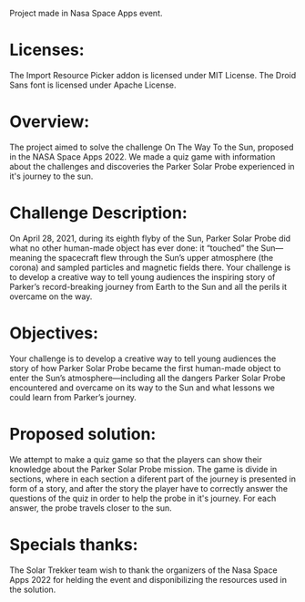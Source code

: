 Project made in Nasa Space Apps event.

<h1>Licenses:</h1>
The Import Resource Picker addon is licensed under MIT License.
The Droid Sans font is licensed under Apache License.


<h1>Overview:</h1>
The project aimed to solve the challenge On The Way To the Sun, proposed in the NASA Space Apps 2022. We made a quiz game with information about the challenges and discoveries the Parker Solar Probe experienced in it's journey to the sun.

<h1>Challenge Description:</h1>
On April 28, 2021, during its eighth flyby of the Sun, Parker Solar Probe did what no other human-made object has ever done: it “touched” the Sun—meaning the spacecraft flew through the Sun’s upper atmosphere (the corona) and sampled particles and magnetic fields there. Your challenge is to develop a creative way to tell young audiences the inspiring story of Parker’s record-breaking journey from Earth to the Sun and all the perils it overcame on the way.

<h1>Objectives:</h1>
Your challenge is to develop a creative way to tell young audiences the story of how Parker Solar Probe became the first human-made object to enter the Sun’s atmosphere—including all the dangers Parker Solar Probe encountered and overcame on its way to the Sun and what lessons we could learn from Parker’s journey.

<h1>Proposed solution:</h1>
We attempt to make a quiz game so that the players can show their knowledge about the Parker Solar Probe mission. The game is divide in sections, where in each section a diferent part of the journey is presented in form of a story, and after the story the player have to correctly answer the questions of the quiz in order to help the probe in it's journey. For each answer, the probe travels closer to the sun.

<h1>Specials thanks:</h1>
The Solar Trekker team wish to thank the organizers of the Nasa Space Apps 2022 for helding the event and disponibilizing the resources used in the solution.
